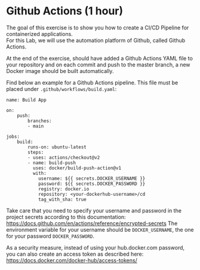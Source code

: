 # Github Actions (1 hour)

The goal of this exercise is to show you how to create a CI/CD Pipeline for containerized applications.  
For this Lab, we will use the automation platform of Github, called Github Actions.

At the end of the exercise, should have added a Github Actions YAML file to your repository and on each commit and push to the master branch, a new Docker image should be built automatically.

Find below an example for a Github Actions pipeline.
This file must be placed under `.github/workflows/build.yaml`:

    name: Build App

    on:
        push:
            branches:
            - main

    jobs:
        build:
            runs-on: ubuntu-latest
            steps:
            - uses: actions/checkout@v2
            - name: build-push
              uses: docker/build-push-action@v1
              with:
                username: ${{ secrets.DOCKER_USERNAME }}
                password: ${{ secrets.DOCKER_PASSWORD }}
                registry: docker.io
                repository: <your-dockerhub-username>/cd
                tag_with_sha: true

Take care that you need to specify your username and password in the project secrets according to this documentation: https://docs.github.com/en/actions/reference/encrypted-secrets
The environment variable for your username should be `DOCKER_USERNAME`, the one for your password `DOCKER_PASSWORD`.

As a security measure, instead of using your hub.docker.com password, you can also create an access token as described here: https://docs.docker.com/docker-hub/access-tokens/